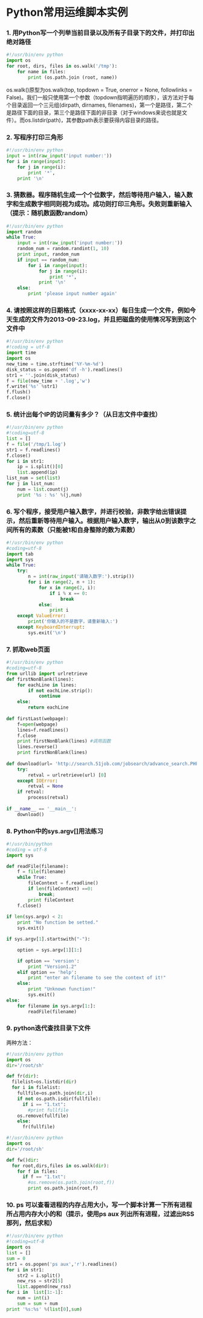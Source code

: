 # Python常用运维脚本实例

### 1.  用Python写一个列举当前目录以及所有子目录下的文件，并打印出绝对路径

```python
#!/usr/bin/env python
import os
for root, dirs, files in os.walk('/tmp'):
    for name in files:
        print (os.path.join (root, name))
```

os.walk()原型为os.walk(top, topdown = True, onerror = None, followlinks = False)。我们一般只使用第一个参数（topdown指明遍历的顺序），该方法对于每个目录返回一个三元组(dirpath, dirnames,  filenames)，第一个是路径，第二个是路径下面的目录，第三个是路径下面的非目录（对于windows来说也就是文件）。而os.listdir(path)，其参数path表示要获得内容目录的路径。

### 2. 写程序打印三角形

```python
#!/usr/bin/env python
input = int(raw_input('input number:'))
for i in range(input):
    for j in range(i):
        print '*',
    print '\n'
```

### 3. 猜数器。程序随机生成一个个位数字，然后等待用户输入，输入数字和生成数字相同则视为成功。成功则打印三角形。失败则重新输入（提示：随机数函数random）

```python
#!/usr/bin/env python
import random
while True:
    input = int(raw_input('input number:'))
    random_num = random.randint(1, 10)
    print input, random_num
    if input == random_num:
        for i in range(input):
            for j in range(i):
                print '*',
            print '\n'
    else:
        print 'please input number again'
```

### 4. 请按照这样的日期格式（xxxx-xx-xx）每日生成一个文件，例如今天生成的文件为2013-09-23.log，并且把磁盘的使用情况写到到这个文件中

```python
#!/usr/bin/env python
#!coding = utf-8
import time
import os
new_time = time.strftime('%Y-%m-%d')
disk_status = os.popen('df -h').readlines()
str1 = ''.join(disk_status)
f = file(new_time + '.log','w')
f.write('%s' %str1)
f.flush()
f.close()
```

### 5. 统计出每个IP的访问量有多少？（从日志文件中查找）

```python
#!/usr/bin/env python
#!coding=utf-8
list = []
f = file('/tmp/1.log')
str1 = f.readlines() 
f.close() 
for i in str1:
    ip = i.split()[0]
    list.append(ip) 
list_num = set(list)
for j in list_num: 
    num = list.count(j) 
    print '%s : %s' %(j,num)
```

### 6. 写个程序，接受用户输入数字，并进行校验，非数字给出错误提示，然后重新等待用户输入。根据用户输入数字，输出从0到该数字之间所有的素数（只能被1和自身整除的数为素数）

```python
#!/usr/bin/env python
#coding=utf-8
import tab
import sys
while True:
    try:
        n = int(raw_input('请输入数字:').strip())
        for i in range(2, n + 1):
            for x in range(2, i):
                if i % x == 0:
                    break
            else:
                print i
    except ValueError:
        print('你输入的不是数字，请重新输入:')
    except KeyboardInterrupt:
        sys.exit('\n')
```

### 7. 抓取web页面

```python
#!/usr/bin/env python
#coding=utf-8
from urllib import urlretrieve
def firstNonBlank(lines): 
    for eachLine in lines: 
        if not eachLine.strip(): 
            continue 
    else: 
        return eachLine
    
def firstLast(webpage): 
    f=open(webpage) 
    lines=f.readlines() 
    f.close 
    print firstNonBlank(lines) #调用函数
    lines.reverse() 
    print firstNonBlank(lines)
    
def download(url= 'http://search.51job.com/jobsearch/advance_search.PHP', process=firstLast): 
    try: 
        retval = urlretrieve(url) [0] 
    except IOError: 
        retval = None 
    if retval: 
        process(retval)
        
if __name__ == '__main__': 
    download()
```

### 8. Python中的sys.argv[]用法练习

```python
#!/usr/bin/python
#coding = utf-8
import sys

def readFile(filename):
    f = file(filename)
    while True:
        fileContext = f.readline()
        if len(fileContext) ==0:
            break;
        print fileContext
    f.close()
    
if len(sys.argv) < 2:
    print "No function be setted."
    sys.exit()

if sys.argv[1].startswith("-"):

    option = sys.argv[1][1:]

    if option == 'version':
        print "Version1.2"
    elif option == 'help':
        print "enter an filename to see the context of it!"
    else:
        print "Unknown function!"
        sys.exit()
else:
    for filename in sys.argv[1:]:
        readFile(filename)
```

### 9. python迭代查找目录下文件

两种方法：

```python
#!/usr/bin/env python
import os 
dir='/root/sh'

def fr(dir):
  filelist=os.listdir(dir)
  for i in filelist:
    fullfile=os.path.join(dir,i)
    if not os.path.isdir(fullfile):
      if i == "1.txt":
        #print fullfile
    os.remove(fullfile)
    else:
      fr(fullfile)
```

```python
#!/usr/bin/env python
import os 
dir='/root/sh'

def fw()dir:
  for root,dirs,files in os.walk(dir):
    for f in files:
      if f == "1.txt":
        #os.remove(os.path.join(root,f))
        print os.path.join(root,f)
```

### 10. ps 可以查看进程的内存占用大小，写一个脚本计算一下所有进程所占用内存大小的和（提示，使用ps aux 列出所有进程，过滤出RSS那列，然后求和）

```python
#!/usr/bin/env python
#!coding=utf-8
import os
list = []
sum = 0   
str1 = os.popen('ps aux','r').readlines()
for i in str1:
    str2 = i.split()
    new_rss = str2[5]
    list.append(new_rss)
for i in  list[1:-1]: 
    num = int(i)
    sum = sum + num 
print '%s:%s' %(list[0],sum)
```

